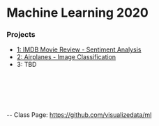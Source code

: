 # Machine Learning 2020

### Projects

- [1: IMDB Movie Review - Sentiment Analysis](/1.MovieReview_NLP_Supervised) <br>
- [2: Airplanes - Image Classification](/2.AirplaneImageClassification_Supervised) <br>
- 3: TBD


<br><br><br><br><br>
--  Class Page: https://github.com/visualizedata/ml 
